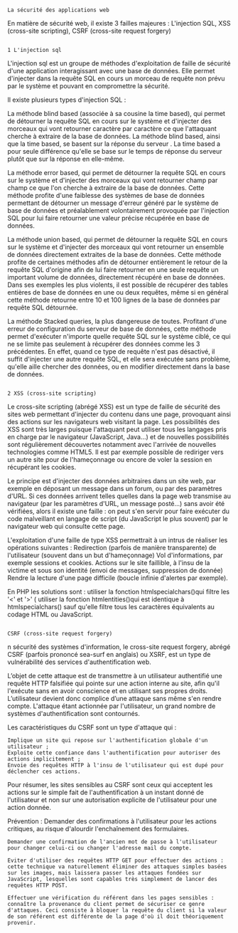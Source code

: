                                                                             La sécurité des applications web

En matière de sécurité web, il existe 3 failles majeures : L'injection SQL, XSS (cross-site scripting), CSRF (cross-site request forgery)



                                                                                    1 L'injection sql

L'injection sql est un groupe de méthodes d'exploitation de faille de sécurité d'une application interagissant avec une base de données. Elle permet d'injecter dans la requête SQL en cours un morceau de requête non prévu par le système et pouvant en compromettre la sécurité.

Il existe plusieurs types d'injection SQL :

La méthode blind based (associée à sa cousine la time based), qui permet de détourner la requête SQL en cours sur le système et d'injecter des morceaux qui vont retourner caractère par caractère ce que l'attaquant cherche à extraire de la base de données. La méthode blind based, ainsi que la time based, se basent sur la réponse du serveur . La time based a pour seule différence qu'elle se base sur le temps de réponse du serveur plutôt que sur la réponse en elle-même.

La méthode error based, qui permet de détourner la requête SQL en cours sur le système et d'injecter des morceaux qui vont retourner champ par champ ce que l'on cherche à extraire de la base de données. Cette méthode profite d'une faiblesse des systèmes de base de données permettant de détourner un message d'erreur généré par le système de base de données et préalablement volontairement provoquée par l'injection SQL pour lui faire retourner une valeur précise récupérée en base de données.

La méthode union based, qui permet de détourner la requête SQL en cours sur le système et d'injecter des morceaux qui vont retourner un ensemble de données directement extraites de la base de données. Cette méthode profite de certaines méthodes afin de détourner entièrement le retour de la requête SQL d'origine afin de lui faire retourner en une seule requête un important volume de données, directement récupéré en base de données. Dans ses exemples les plus violents, il est possible de récupérer des tables entières de base de données en une ou deux requêtes, même si en général cette méthode retourne entre 10 et 100 lignes de la base de données par requête SQL détournée.

La méthode Stacked queries, la plus dangereuse de toutes. Profitant d'une erreur de configuration du serveur de base de données, cette méthode permet d'exécuter n'importe quelle requête SQL sur le système ciblé, ce qui ne se limite pas seulement à récupérer des données comme les 3 précédentes. En effet, quand ce type de requête n'est pas désactivé, il suffit d'injecter une autre requête SQL, et elle sera exécutée sans problème, qu'elle aille chercher des données, ou en modifier directement dans la base de données.




                                                                                2 XSS (cross-site scripting)

Le cross-site scripting (abrégé XSS) est un type de faille de sécurité des sites web permettant d'injecter du contenu dans une page, provoquant ainsi des actions sur les navigateurs web visitant la page. Les possibilités des XSS sont très larges puisque l'attaquant peut utiliser tous les langages pris en charge par le navigateur (JavaScript, Java...) et de nouvelles possibilités sont régulièrement découvertes notamment avec l'arrivée de nouvelles technologies comme HTML5. Il est par exemple possible de rediriger vers un autre site pour de l'hameçonnage ou encore de voler la session en récupérant les cookies.

Le principe est d'injecter des données arbitraires dans un site web, par exemple en déposant un message dans un forum, ou par des paramètres d'URL. Si ces données arrivent telles quelles dans la page web transmise au navigateur (par les paramètres d'URL, un message posté…) sans avoir été vérifiées, alors il existe une faille : on peut s'en servir pour faire exécuter du code malveillant en langage de script (du JavaScript le plus souvent) par le navigateur web qui consulte cette page.

L'exploitation d'une faille de type XSS permettrait à un intrus de réaliser les opérations suivantes :
    Redirection (parfois de manière transparente) de l'utilisateur (souvent dans un but d'hameçonnage)
    Vol d'informations, par exemple sessions et cookies.
    Actions sur le site faillible, à l'insu de la victime et sous son identité (envoi de messages, suppression de donnée)
    Rendre la lecture d'une page difficile (boucle infinie d'alertes par exemple).


En PHP les solutions sont :
utiliser la fonction htmlspecialchars()​ qui filtre les '<' et '>' (
utiliser la fonction htmlentities()​ qui est identique à htmlspecialchars()​ sauf qu'elle filtre tous les caractères équivalents au codage HTML ou JavaScript.


                                    
                                    
                                                                            CSRF (cross-site request forgery)


n sécurité des systèmes d'information, le cross-site request forgery, abrégé CSRF (parfois prononcé sea-surf en anglais) ou XSRF, est un type de vulnérabilité des services d'authentification web.

L’objet de cette attaque est de transmettre à un utilisateur authentifié une requête HTTP falsifiée qui pointe sur une action interne au site, afin qu'il l'exécute sans en avoir conscience et en utilisant ses propres droits. L’utilisateur devient donc complice d’une attaque sans même s'en rendre compte. L'attaque étant actionnée par l'utilisateur, un grand nombre de systèmes d'authentification sont contournés.

Les caractéristiques du CSRF sont un type d'attaque qui :

    Implique un site qui repose sur l'authentification globale d'un utilisateur ;
    Exploite cette confiance dans l'authentification pour autoriser des actions implicitement ;
    Envoie des requêtes HTTP à l'insu de l'utilisateur qui est dupé pour déclencher ces actions.

Pour résumer, les sites sensibles au CSRF sont ceux qui acceptent les actions sur le simple fait de l'authentification à un instant donné de l'utilisateur et non sur une autorisation explicite de l'utilisateur pour une action donnée.

Prévention :
    Demander des confirmations à l'utilisateur pour les actions critiques, au risque d'alourdir l'enchaînement des formulaires.
    
    Demander une confirmation de l'ancien mot de passe à l'utilisateur pour changer celui-ci ou changer l'adresse mail du compte.
    
    Eviter d'utiliser des requêtes HTTP GET pour effectuer des actions : cette technique va naturellement éliminer des attaques simples basées sur les images, mais laissera passer les attaques fondées sur JavaScript, lesquelles sont capables très simplement de lancer des requêtes HTTP POST.
    
    Effectuer une vérification du référent dans les pages sensibles : connaître la provenance du client permet de sécuriser ce genre d'attaques. Ceci consiste à bloquer la requête du client si la valeur de son référent est différente de la page d'où il doit théoriquement provenir.


